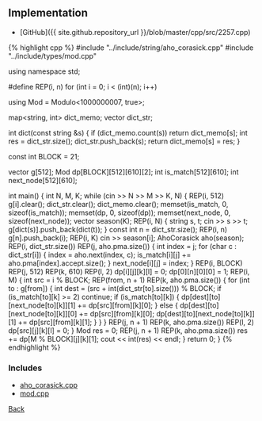 ## Implementation

- [GitHub]({{ site.github.repository_url }}/blob/master/cpp/src/2257.cpp)

{% highlight cpp %}
#include "../include/string/aho_corasick.cpp"
#include "../include/types/mod.cpp"

using namespace std;

#define REP(i, n) for (int i = 0; i < (int)(n); i++)

using Mod = Modulo<1000000007, true>;

map<string, int> dict_memo;
vector<string> dict_str;

int dict(const string &s) {
  if (dict_memo.count(s)) return dict_memo[s];
  int res = dict_str.size();
  dict_str.push_back(s);
  return dict_memo[s] = res;
}

const int BLOCK = 21;

vector<int> g[512];
Mod dp[BLOCK][512][610][2];
int is_match[512][610];
int next_node[512][610];

int main() {
  int N, M, K;
  while (cin >> N >> M >> K, N) {
    REP(i, 512) g[i].clear();
    dict_str.clear();
    dict_memo.clear();
    memset(is_match, 0, sizeof(is_match));
    memset(dp, 0, sizeof(dp));
    memset(next_node, 0, sizeof(next_node));
    vector<string> season(K);
    REP(i, N) {
      string s, t;
      cin >> s >> t;
      g[dict(s)].push_back(dict(t));
    }
    const int n = dict_str.size();
    REP(i, n) g[n].push_back(i);
    REP(i, K) cin >> season[i];
    AhoCorasick<State> aho(season);
    REP(i, dict_str.size()) REP(j, aho.pma.size()) {
      int index = j;
      for (char c : dict_str[i]) {
        index = aho.next(index, c);
        is_match[i][j] += aho.pma[index].accept.size();
      }
      next_node[i][j] = index;
    }
    REP(i, BLOCK) REP(j, 512) REP(k, 610) REP(l, 2) dp[i][j][k][l] = 0;
    dp[0][n][0][0] = 1;
    REP(i, M) {
      int src = i % BLOCK;
      REP(from, n + 1) REP(k, aho.pma.size()) {
        for (int to : g[from]) {
          int dest = (src + int(dict_str[to].size())) % BLOCK;
          if (is_match[to][k] >= 2) continue;
          if (is_match[to][k]) {
            dp[dest][to][next_node[to][k]][1] += dp[src][from][k][0];
          }
          else {
            dp[dest][to][next_node[to][k]][0] += dp[src][from][k][0];
            dp[dest][to][next_node[to][k]][1] += dp[src][from][k][1];
          }
        }
      }
      REP(j, n + 1) REP(k, aho.pma.size()) REP(l, 2) dp[src][j][k][l] = 0;
    }
    Mod res = 0;
    REP(j, n + 1) REP(k, aho.pma.size()) res += dp[M % BLOCK][j][k][1];
    cout << int(res) << endl;
  }
  return 0;
}
{% endhighlight %}

### Includes

- [aho_corasick.cpp](../include/string/aho_corasick)
- [mod.cpp](../include/types/mod)

[Back](..)
